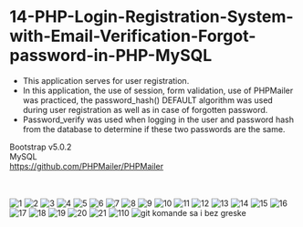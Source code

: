 # 14-PHP-Login-Registration-System-with-Email-Verification-Forgot-password-in-PHP-MySQL


- This application serves for user registration.  <br>
- In this application, the use of session, form validation, use of PHPMailer was practiced, the password_hash() DEFAULT algorithm was used during user registration as well as in case of forgotten password.   <br>
- Password_verify was used when logging in the user and password hash from the database to determine if these two passwords are the same.  <br>

Bootstrap v5.0.2    <br>
MySQL  <br>
https://github.com/PHPMailer/PHPMailer     <br>

 <br> <br>
![1](https://user-images.githubusercontent.com/56784702/217830159-8f437b9f-574d-4a62-a6e6-b277f1dd5feb.png)
![2](https://user-images.githubusercontent.com/56784702/217830190-33d91127-8b4e-479f-bf1e-da7e0d881c4c.png)
![3](https://user-images.githubusercontent.com/56784702/217830218-1261e41a-c382-4407-9d6f-189fcf218a1d.png)
![4](https://user-images.githubusercontent.com/56784702/217830229-ef4d67d2-adec-4b94-a4c2-4f49ce124ae1.png)
![5](https://user-images.githubusercontent.com/56784702/217830250-8c4f438e-9055-40e7-b189-586741930d71.png)
![6](https://user-images.githubusercontent.com/56784702/217830265-2e4151b8-e582-433d-a2e7-5a818bd25757.png)
![7](https://user-images.githubusercontent.com/56784702/217830293-14628314-df34-4d36-b655-364bfa85e017.png)
![8](https://user-images.githubusercontent.com/56784702/217830310-00377585-6ef1-47fd-a905-2558473876d3.png)
![9](https://user-images.githubusercontent.com/56784702/217830329-7d2745bd-aa6f-441f-ac1b-2082deb0c2e7.png)
![10](https://user-images.githubusercontent.com/56784702/217830394-66b479e9-6da2-4baa-afed-f09e1a38fb24.png)
![11](https://user-images.githubusercontent.com/56784702/217830419-0dec05cb-d856-4e5a-9106-634767b2d32b.png)
![12](https://user-images.githubusercontent.com/56784702/217830436-21861ea9-6550-4a19-ad47-75403cb60eab.png)
![13](https://user-images.githubusercontent.com/56784702/217830449-e7b9abae-8014-4f6f-92cb-c1b0e7758d4d.png)
![14](https://user-images.githubusercontent.com/56784702/217830467-86c6de58-712e-49a2-89f3-e5d9b9eac649.png)
![15](https://user-images.githubusercontent.com/56784702/217830508-5ed87408-86ca-429a-b27b-c3d0956aa318.png)
![16](https://user-images.githubusercontent.com/56784702/217830530-ca0ff5e8-0132-498a-90f8-0bfd87066935.png)
![17](https://user-images.githubusercontent.com/56784702/217830557-591d49a6-6ed2-4c6d-9496-510cd126c6f8.png)
![18](https://user-images.githubusercontent.com/56784702/217830615-b3e368ce-e8b1-4648-8d92-9bdcf6d5c32e.png)
![19](https://user-images.githubusercontent.com/56784702/217830624-843c7b6b-8c00-4799-8318-0fab54e5d443.png)
![20](https://user-images.githubusercontent.com/56784702/217830637-1457fa1f-38a7-4ab9-80da-8b4f799bc0b3.png)
![21](https://user-images.githubusercontent.com/56784702/217830664-33f1c412-a736-4601-aab8-590a0f93f897.png)
![110](https://user-images.githubusercontent.com/56784702/217830682-21f2bf3b-c7e4-4e8b-b53c-2502a5b45277.png)
![git komande sa i bez greske](https://user-images.githubusercontent.com/56784702/217833447-80a3a796-5928-4ac4-811d-61c8d57c0448.png)


